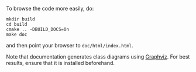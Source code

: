 To browse the code more easily, do:
```
mkdir build
cd build
cmake .. -DBUILD_DOCS=On
make doc
```

and then point your browser to `doc/html/index.html`.

Note that documentation generates class diagrams using [Graphviz](https://www.graphviz.org). For best results, ensure that it is installed beforehand.
